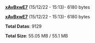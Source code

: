 [**xAvBxwE7**](/data/xAvBxwE7.txt) (15/12/22 - 15:13)- 6180 bytes

[**xAvBxwE7**](/data/xAvBxwE7.txt) (15/12/22 - 15:13)- 6180 bytes

**Total Datas**: 9129

**Total Size**: 55.05 MB / 55.1 MB
